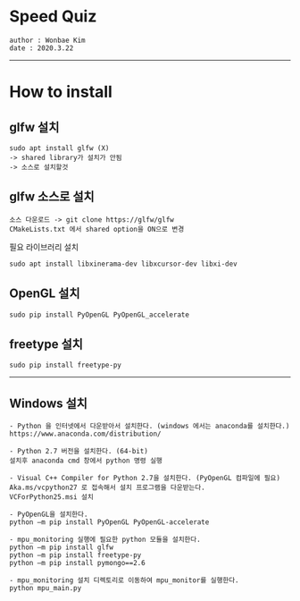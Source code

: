 # Speed Quiz 
```
author : Wonbae Kim
date : 2020.3.22
```
****

# How to install

## glfw 설치
```
sudo apt install glfw (X)
-> shared library가 설치가 안됨
-> 소스로 설치할것
```

## glfw 소스로 설치
```
소스 다운로드 -> git clone https://glfw/glfw
CMakeLists.txt 에서 shared option을 ON으로 변경
```

필요 라이브러리 설치
```
sudo apt install libxinerama-dev libxcursor-dev libxi-dev
```

## OpenGL 설치
```
sudo pip install PyOpenGL PyOpenGL_accelerate
```

## freetype 설치
```
sudo pip install freetype-py
```

---
## Windows 설치
```
- Python 을 인터넷에서 다운받아서 설치한다. (windows 에서는 anaconda를 설치한다.)  
https://www.anaconda.com/distribution/

- Python 2.7 버전을 설치한다. (64-bit)  
설치후 anaconda cmd 창에서 python 명령 실행

- Visual C++ Compiler for Python 2.7을 설치한다. (PyOpenGL 컴파일에 필요)  
Aka.ms/vcpython27 로 접속해서 설치 프로그램을 다운받는다.  
VCForPython25.msi 설치

- PyOpenGL을 설치한다.  
python –m pip install PyOpenGL PyOpenGL-accelerate  

- mpu_monitoring 실행에 필요한 python 모듈을 설치한다.  
python –m pip install glfw  
python –m pip install freetype-py  
python –m pip install pymongo==2.6  

- mpu_monitoring 설치 디렉토리로 이동하여 mpu_monitor를 실행한다.  
python mpu_main.py
```

